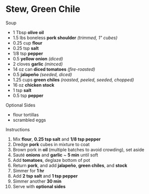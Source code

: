 # Stew, Green Chile
Soup

- 1 Tbsp **olive oil**
- 1.5 lbs boneless **pork shoulder** *(trimmed, 1" cubes)*
- 0.25 cup **flour**
- 0.25 tsp **salt**
- 1/8 tsp **pepper**
- 0.5 **yellow onion** *(diced)*
- 2 cloves **garlic** *(minced)*
- 14 oz can **diced tomatoes** *(fire-roasted)*
- 0.5 **jalapeño** *(seeded, diced)*
- 1.25 cups **green chiles** *(roasted, peeled, seeded, chopped)*
- 16 oz **chicken stock**
- 1 tsp **salt**
- 0.5 tsp **pepper**

Optional Sides

- flour tortillas
- scrambled eggs

Instructions

1. Mix **flour**, **0.25 tsp salt** and **1/8 tsp pepper**
1. Dredge **pork** cubes in mixture to coat
1. Brown pork in **oil** (multiple batches to avoid crowding), set aside
1. Sauté **onions** and **garlic** ~ **5 min** until soft
1. Add **tomatoes**, deglaze bottom of pot
1. Return **pork**, and add **jalapeño**, **green chiles**, and **stock**
1. Simmer for **1 hr**
1. Add **2 tsp salt** and **1 tsp pepper**
1. Simmer another **30 min**
1. Serve with **optional sides**
